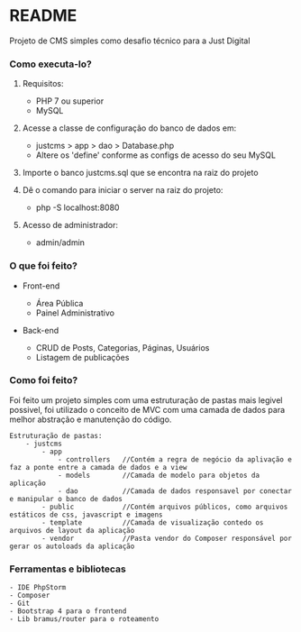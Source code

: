 # README #

Projeto de CMS simples como desafio técnico para a Just Digital

### Como executa-lo? ###

1. Requisitos:
	- PHP 7 ou superior
	- MySQL

2. Acesse a classe de configuração do banco de dados em:
	- justcms > app > dao > Database.php
	- Altere os 'define' conforme as configs de acesso do seu MySQL 

3. Importe o banco justcms.sql que se encontra na raiz do projeto

4. Dê o comando para iniciar o server na raiz do projeto:
	- php -S localhost:8080

5. Acesso de administrador:
	- admin/admin
	
### O que foi feito? ###

* Front-end
	- Área Pública
	- Painel Administrativo
		
* Back-end
	- CRUD de Posts, Categorias, Páginas, Usuários
	- Listagem de publicações

### Como foi feito? ###

Foi feito um projeto simples com uma estruturação de pastas mais legivel possivel,
foi utilizado o conceito de MVC com uma camada de dados para melhor abstração e manutenção do código.
	
	Estruturação de pastas:
		- justcms
			- app
				- controllers  	//Contém a regra de negócio da aplivação e faz a ponte entre a camada de dados e a view
				- models  		//Camada de modelo para objetos da aplicação
				- dao  			//Camada de dados responsavel por conectar e manipular o banco de dados
			- public  			//Contém arquivos públicos, como arquivos estáticos de css, javascript e imagens
			- template  		//Camada de visualização contedo os arquivos de layout da aplicação
			- vendor  			//Pasta vendor do Composer responsável por gerar os autoloads da aplicação
			
### Ferramentas e bibliotecas ###
	- IDE PhpStorm
	- Composer
	- Git
	- Bootstrap 4 para o frontend
	- Lib bramus/router para o roteamento